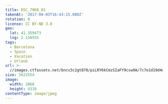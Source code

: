 ```yaml
---
title: DSC_7968_01
takenAt: '2017-04-03T16:43:15.000Z'
rotation: 0
license: CC BY-ND 3.0
geo:
  lat: 41.359473
  lng: 2.158555
tags:
  - Barcelona
  - Spain
  - Vacation
  - Urlaub
url: >-
  //images.ctfassets.net/bncv3c2gt878/piLRY6kCmzSIaFY9csw9A/7c7e1d19d4d5d32c29c841b9355fecd9/dsc_7968_01_34077852155_o
size: 5622554
image:
  width: 2868
  height: 4310
contentType: image/jpeg
---
```


